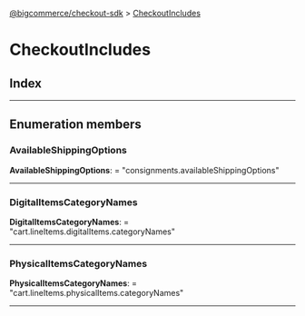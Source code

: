 [@bigcommerce/checkout-sdk](../README.md) > [CheckoutIncludes](../enums/checkoutincludes.md)

# CheckoutIncludes

## Index

---

## Enumeration members

<a id="availableshippingoptions"></a>

###  AvailableShippingOptions

**AvailableShippingOptions**:  = "consignments.availableShippingOptions"

___
<a id="digitalitemscategorynames"></a>

###  DigitalItemsCategoryNames

**DigitalItemsCategoryNames**:  = "cart.lineItems.digitalItems.categoryNames"

___
<a id="physicalitemscategorynames"></a>

###  PhysicalItemsCategoryNames

**PhysicalItemsCategoryNames**:  = "cart.lineItems.physicalItems.categoryNames"

___

